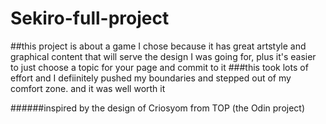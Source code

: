 # Sekiro-full-project

##this project is about a game I chose because it has great artstyle and graphical content that will serve the design I was going for, plus it's easier to just choose a topic for your page and commit to it
###this took lots of effort and I defiinitely pushed my boundaries and stepped out of my comfort zone. and it was well worth it


######inspired by the design of Criosyom from TOP (the Odin project)
